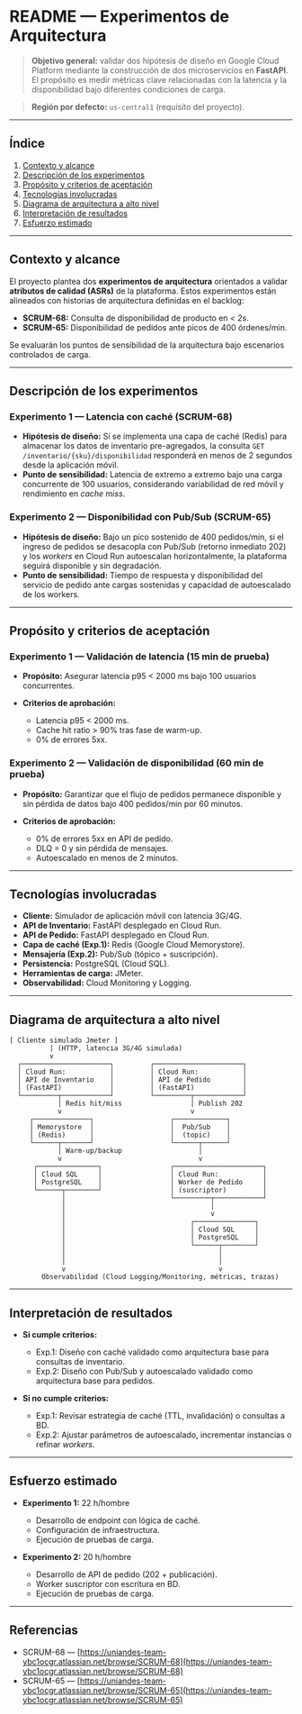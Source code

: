 # README — Experimentos de Arquitectura

> **Objetivo general:** validar dos hipótesis de diseño en Google Cloud Platform mediante la construcción de dos microservicios en **FastAPI**. El propósito es medir métricas clave relacionadas con la latencia y la disponibilidad bajo diferentes condiciones de carga.

> **Región por defecto:** `us-central1` (requisito del proyecto).

---

## Índice

1. [Contexto y alcance](#contexto-y-alcance)
2. [Descripción de los experimentos](#descripción-de-los-experimentos)
3. [Propósito y criterios de aceptación](#propósito-y-criterios-de-aceptación)
4. [Tecnologías involucradas](#tecnologías-involucradas)
5. [Diagrama de arquitectura a alto nivel](#diagrama-de-arquitectura-a-alto-nivel)
6. [Interpretación de resultados](#interpretación-de-resultados)
7. [Esfuerzo estimado](#esfuerzo-estimado)

---

## Contexto y alcance

El proyecto plantea dos **experimentos de arquitectura** orientados a validar **atributos de calidad (ASRs)** de la plataforma. Estos experimentos están alineados con historias de arquitectura definidas en el backlog:

* **SCRUM-68:** Consulta de disponibilidad de producto en < 2s.
* **SCRUM-65:** Disponibilidad de pedidos ante picos de 400 órdenes/min.

Se evaluarán los puntos de sensibilidad de la arquitectura bajo escenarios controlados de carga.

---

## Descripción de los experimentos

### Experimento 1 — Latencia con caché (SCRUM-68)

* **Hipótesis de diseño:** Si se implementa una capa de caché (Redis) para almacenar los datos de inventario pre-agregados, la consulta `GET /inventario/{sku}/disponibilidad` responderá en menos de 2 segundos desde la aplicación móvil.
* **Punto de sensibilidad:** Latencia de extremo a extremo bajo una carga concurrente de 100 usuarios, considerando variabilidad de red móvil y rendimiento en *cache miss*.

### Experimento 2 — Disponibilidad con Pub/Sub (SCRUM-65)

* **Hipótesis de diseño:** Bajo un pico sostenido de 400 pedidos/min, si el ingreso de pedidos se desacopla con Pub/Sub (retorno inmediato 202) y los *workers* en Cloud Run autoescalan horizontalmente, la plataforma seguirá disponible y sin degradación.
* **Punto de sensibilidad:** Tiempo de respuesta y disponibilidad del servicio de pedido ante cargas sostenidas y capacidad de autoescalado de los workers.

---

## Propósito y criterios de aceptación

### Experimento 1 — Validación de latencia (15 min de prueba)

* **Propósito:** Asegurar latencia p95 < 2000 ms bajo 100 usuarios concurrentes.
* **Criterios de aprobación:**

  * Latencia p95 < 2000 ms.
  * Cache hit ratio > 90% tras fase de warm-up.
  * 0% de errores 5xx.

### Experimento 2 — Validación de disponibilidad (60 min de prueba)

* **Propósito:** Garantizar que el flujo de pedidos permanece disponible y sin pérdida de datos bajo 400 pedidos/min por 60 minutos.
* **Criterios de aprobación:**

  * 0% de errores 5xx en API de pedido.
  * DLQ = 0 y sin pérdida de mensajes.
  * Autoescalado en menos de 2 minutos.

---

## Tecnologías involucradas

* **Cliente:** Simulador de aplicación móvil con latencia 3G/4G.
* **API de Inventario:** FastAPI desplegado en Cloud Run.
* **API de Pedido:** FastAPI desplegado en Cloud Run.
* **Capa de caché (Exp.1):** Redis (Google Cloud Memorystore).
* **Mensajería (Exp.2):** Pub/Sub (tópico + suscripción).
* **Persistencia:** PostgreSQL (Cloud SQL).
* **Herramientas de carga:** JMeter.
* **Observabilidad:** Cloud Monitoring y Logging.

---

## Diagrama de arquitectura a alto nivel

```
[ Cliente simulado Jmeter ]
          | (HTTP, latencia 3G/4G simulada)
          v
  ┌──────────────────────┐         ┌──────────────────────┐
  │ Cloud Run:           │         │ Cloud Run:           │
  │ API de Inventario    │         │ API de Pedido        │
  │ (FastAPI)            │         │ (FastAPI)            │
  └─────────┬────────────┘         └─────────┬────────────┘
            │ Redis hit/miss                 │ Publish 202
            v                                v
     ┌──────────────┐                   ┌─────────────┐
     │ Memorystore  │                   │  Pub/Sub    │
     │ (Redis)      │                   │  (topic)    │
     └──────┬───────┘                   └──────┬──────┘
            │ Warm-up/backup                   │
            v                                  v
      ┌───────────────┐                 ┌──────────────────────┐
      │ Cloud SQL     │                 │ Cloud Run:           │
      │ PostgreSQL    │                 │ Worker de Pedido     │
      └──────┬────────┘                 │ (suscriptor)         │
             │                          └─────────┬────────────┘
             │                                    │
             │                                    v
             │                               ┌───────────────┐
             │                               │ Cloud SQL     │                 
             │                               │ PostgreSQL    │                 
             │                               └──────┬────────┘                 
             │                                      │                         
             │                                      │
             v                                      v
        Observabilidad (Cloud Logging/Monitoring, métricas, trazas)
```
---

## Interpretación de resultados

* **Si cumple criterios:**

  * Exp.1: Diseño con caché validado como arquitectura base para consultas de inventario.
  * Exp.2: Diseño con Pub/Sub y autoescalado validado como arquitectura base para pedidos.

* **Si no cumple criterios:**

  * Exp.1: Revisar estrategia de caché (TTL, invalidación) o consultas a BD.
  * Exp.2: Ajustar parámetros de autoescalado, incrementar instancias o refinar *workers*.

---

## Esfuerzo estimado

* **Experimento 1:** 22 h/hombre

  * Desarrollo de endpoint con lógica de caché.
  * Configuración de infraestructura.
  * Ejecución de pruebas de carga.

* **Experimento 2:** 20 h/hombre

  * Desarrollo de API de pedido (202 + publicación).
  * Worker suscriptor con escritura en BD.
  * Ejecución de pruebas de carga.

---

## Referencias

* SCRUM-68 — [https://uniandes-team-ybc1ocgr.atlassian.net/browse/SCRUM-68](https://uniandes-team-ybc1ocgr.atlassian.net/browse/SCRUM-68)
* SCRUM-65 — [https://uniandes-team-ybc1ocgr.atlassian.net/browse/SCRUM-65](https://uniandes-team-ybc1ocgr.atlassian.net/browse/SCRUM-65)
